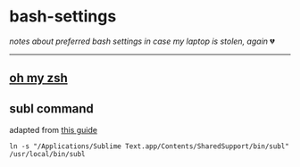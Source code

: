 # bash-settings
*notes about preferred bash settings in case my laptop is stolen, again* :broken_heart:
_____

## [oh my zsh](https://github.com/robbyrussell/oh-my-zsh)

## subl command 
adapted from [this guide](https://ashleynolan.co.uk/blog/launching-sublime-from-the-terminal)

```
ln -s "/Applications/Sublime Text.app/Contents/SharedSupport/bin/subl" /usr/local/bin/subl
```
